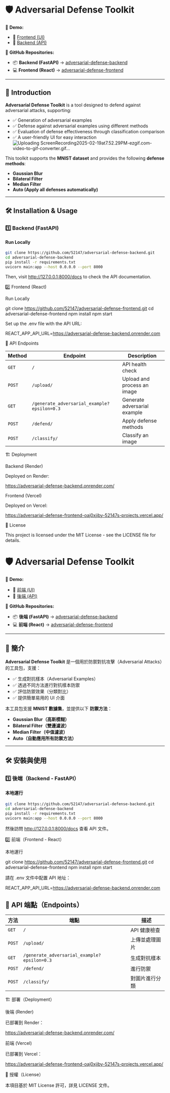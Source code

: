 
# 🛡️ Adversarial Defense Toolkit

🔗 **Demo:**
- 🎨 [Frontend (UI)](https://adversarial-defense-frontend.vercel.app/)
- 🚀 [Backend (API)](https://adversarial-defense-backend.onrender.com/)

🔗 **GitHub Repositories:**
- 📦 **Backend (FastAPI)** → [adversarial-defense-backend](https://github.com/52147/adversarial-defense-backend)
- 💻 **Frontend (React)** → [adversarial-defense-frontend](https://github.com/52147/adversarial-defense-frontend)

---

## 📖 Introduction
**Adversarial Defense Toolkit** is a tool designed to defend against adversarial attacks, supporting:
- ✅ Generation of adversarial examples
- ✅ Defense against adversarial examples using different methods
- ✅ Evaluation of defense effectiveness through classification comparison
- ✅ A user-friendly UI for easy interaction
![Uploading ScreenRecording2025-02-19at7.52.29PM-ezgif.com-video-to-gif-converter.gif…]()

This toolkit supports the **MNIST dataset** and provides the following **defense methods**:
- **Gaussian Blur**
- **Bilateral Filter**
- **Median Filter**
- **Auto (Apply all defenses automatically)**

---

## 🛠️ Installation & Usage

### 1️⃣ Backend (FastAPI)
#### **Run Locally**
```bash
git clone https://github.com/52147/adversarial-defense-backend.git
cd adversarial-defense-backend
pip install -r requirements.txt
uvicorn main:app --host 0.0.0.0 --port 8000
```
Then, visit http://127.0.0.1:8000/docs to check the API documentation.

2️⃣ Frontend (React)

Run Locally

git clone https://github.com/52147/adversarial-defense-frontend.git
cd adversarial-defense-frontend
npm install
npm start

Set up the .env file with the API URL:

REACT_APP_API_URL=https://adversarial-defense-backend.onrender.com

📌 API Endpoints

| Method | Endpoint | Description |
|--------|---------|-------------|
| `GET`  | `/` | API health check |
| `POST` | `/upload/` | Upload and process an image |
| `GET`  | `/generate_adversarial_example?epsilon=0.3` | Generate adversarial example |
| `POST` | `/defend/` | Apply defense methods |
| `POST` | `/classify/` | Classify an image |

🏗️ Deployment

Backend (Render)

Deployed on Render:

https://adversarial-defense-backend.onrender.com/

Frontend (Vercel)

Deployed on Vercel:

https://adversarial-defense-frontend-oaj0xjiby-52147s-projects.vercel.app/

📜 License

This project is licensed under the MIT License - see the LICENSE file for details.


# 🛡️ Adversarial Defense Toolkit

🔗 **Demo:**
- 🎨 [前端 (UI)](https://adversarial-defense-frontend-oaj0xjiby-52147s-projects.vercel.app/)
- 🚀 [後端 (API)](https://adversarial-defense-backend.onrender.com/)

🔗 **GitHub Repositories:**
- 📦 **後端 (FastAPI)** → [adversarial-defense-backend](https://github.com/52147/adversarial-defense-backend)
- 💻 **前端 (React)** → [adversarial-defense-frontend](https://github.com/52147/adversarial-defense-frontend)

---

## 📖 簡介
**Adversarial Defense Toolkit** 是一個用於防禦對抗攻擊（Adversarial Attacks）的工具包，支援：
- ✅ 生成對抗樣本（Adversarial Examples）
- ✅ 透過不同方法進行對抗樣本防禦
- ✅ 評估防禦效果（分類對比）
- ✅ 提供簡單易用的 UI 介面

本工具包支援 **MNIST 數據集**，並提供以下 **防禦方法**：
- **Gaussian Blur（高斯模糊）**
- **Bilateral Filter（雙邊濾波）**
- **Median Filter（中值濾波）**
- **Auto（自動應用所有防禦方法）**

---

## 🛠️ 安裝與使用

### 1️⃣ 後端（Backend - FastAPI）
#### **本地運行**
```bash
git clone https://github.com/52147/adversarial-defense-backend.git
cd adversarial-defense-backend
pip install -r requirements.txt
uvicorn main:app --host 0.0.0.0 --port 8000
```
然後訪問 http://127.0.0.1:8000/docs 查看 API 文件。

2️⃣ 前端（Frontend - React）

本地運行

git clone https://github.com/52147/adversarial-defense-frontend.git
cd adversarial-defense-frontend
npm install
npm start

請在 .env 文件中配置 API 地址：

REACT_APP_API_URL=https://adversarial-defense-backend.onrender.com

## 📌 API 端點（Endpoints）

| 方法 | 端點 | 描述 |
|------|------|------|
| `GET`  | `/` | API 健康檢查 |
| `POST` | `/upload/` | 上傳並處理圖片 |
| `GET`  | `/generate_adversarial_example?epsilon=0.3` | 生成對抗樣本 |
| `POST` | `/defend/` | 進行防禦 |
| `POST` | `/classify/` | 對圖片進行分類 |

🏗️ 部署（Deployment）

後端 (Render)

已部署到 Render：

https://adversarial-defense-backend.onrender.com/

前端 (Vercel)

已部署到 Vercel：

https://adversarial-defense-frontend-oaj0xjiby-52147s-projects.vercel.app/

📜 授權（License）

本項目基於 MIT License 許可，詳見 LICENSE 文件。



